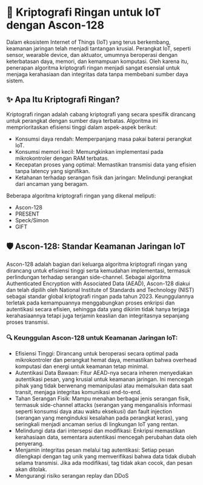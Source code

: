 # 🔐 Kriptografi Ringan untuk IoT dengan Ascon-128
Dalam ekosistem Internet of Things (IoT) yang terus berkembang, keamanan jaringan telah menjadi tantangan krusial. Perangkat IoT, seperti sensor, wearable device, dan aktuator, umumnya beroperasi dengan keterbatasan daya, memori, dan kemampuan komputasi. Oleh karena itu, penerapan algoritma kriptografi ringan menjadi sangat esensial untuk menjaga kerahasiaan dan integritas data tanpa membebani sumber daya sistem.

## ✨ Apa Itu Kriptografi Ringan?
Kriptografi ringan adalah cabang kriptografi yang secara spesifik dirancang untuk perangkat dengan sumber daya terbatas. Algoritma ini memprioritaskan efisiensi tinggi dalam aspek-aspek berikut:
- Konsumsi daya rendah: Memperpanjang masa pakai baterai perangkat IoT.
- Konsumsi memori kecil: Memungkinkan implementasi pada mikrokontroler dengan RAM terbatas.
- Kecepatan proses yang optimal: Memastikan transmisi data yang efisien tanpa latency yang signifikan.
- Ketahanan terhadap serangan fisik dan jaringan: Melindungi perangkat dari ancaman yang beragam.

Beberapa algoritma kriptografi ringan yang dikenal meliputi:
- Ascon-128
- PRESENT
- Speck/Simon
- GIFT
## 🛡️ Ascon-128: Standar Keamanan Jaringan IoT
Ascon-128 adalah bagian dari keluarga algoritma kriptografi ringan yang dirancang untuk efisiensi tinggi serta kemudahan implementasi, termasuk perlindungan terhadap serangan side-channel. Sebagai algoritma Authenticated Encryption with Associated Data (AEAD), Ascon-128 diakui dan telah dipilih oleh National Institute of Standards and Technology (NIST) sebagai standar global kriptografi ringan pada tahun 2023. Keunggulannya terletak pada kemampuannya menggabungkan proses enkripsi dan autentikasi secara efisien, sehingga data yang dikirim tidak hanya terjaga kerahasiaannya tetapi juga terjamin keaslian dan integritasnya sepanjang proses transmisi.
### 🔍 Keunggulan Ascon-128 untuk Keamanan Jaringan IoT:
- Efisiensi Tinggi: Dirancang untuk beroperasi secara optimal pada mikrokontroler dan perangkat hemat daya, memastikan bahwa overhead komputasi dan energi untuk keamanan tetap minimal.
- Autentikasi Data Bawaan: Fitur AEAD-nya secara inheren menyediakan autentikasi pesan, yang krusial untuk keamanan jaringan. Ini mencegah pihak yang tidak berwenang memanipulasi atau memalsukan data saat transit, menjaga integritas komunikasi end-to-end.
- Tahan Serangan Fisik: Mampu menahan berbagai jenis serangan fisik, termasuk side-channel attacks (serangan yang menganalisis informasi seperti konsumsi daya atau waktu eksekusi) dan fault injection (serangan yang menginduksi kesalahan pada perangkat keras), yang seringkali menjadi ancaman serius di lingkungan IoT yang rentan.
- Melindungi data dari intersepsi dan modifikasi: Enkripsi memastikan kerahasiaan data, sementara autentikasi mencegah perubahan data oleh penyerang.
- Menjamin integritas pesan melalui tag autentikasi: Setiap pesan dilengkapi dengan tag unik yang memverifikasi bahwa data tidak diubah selama transmisi. Jika ada modifikasi, tag tidak akan cocok, dan pesan akan ditolak.
- Mengurangi risiko serangan replay dan DDoS
